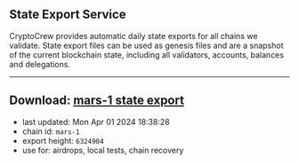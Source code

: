## State Export Service
CryptoCrew provides automatic daily state exports for all chains we validate. State export files can be used as genesis files and are a snapshot of the current blockchain state, including all validators, accounts, balances and delegations.

---
**Download: [mars-1 state export](https://dl-eu2.ccvalidators.com/SERVICE/mars/mars-1_export_6324904.json)**
---

- last updated: Mon Apr 01 2024 18:38:28
- chain id: `mars-1`
- export height: `6324904`
- use for: airdrops, local tests, chain recovery
